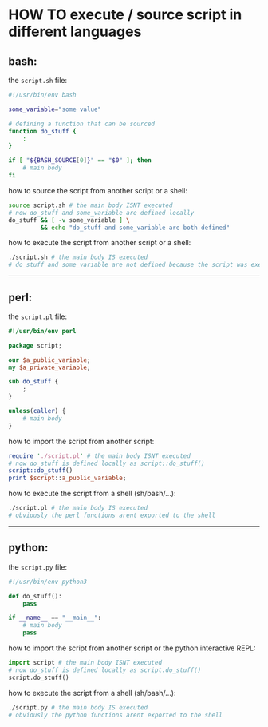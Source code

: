 
# HOW TO execute / source script in different languages

## bash:
the `script.sh` file:
```bash
#!/usr/bin/env bash

some_variable="some value"

# defining a function that can be sourced
function do_stuff {
    :
}

if [ "${BASH_SOURCE[0]}" == "$0" ]; then
    # main body
fi
```

how to source the script from another script or a shell:
```bash
source script.sh # the main body ISNT executed
# now do_stuff and some_variable are defined locally
do_stuff && [ -v some_variable ] \
         && echo "do_stuff and some_variable are both defined"
```

how to execute the script from another script or a shell:
```bash
./script.sh # the main body IS executed
# do_stuff and some_variable are not defined because the script was executed in a subshell
```

---

## perl:
the `script.pl` file:
```perl
#!/usr/bin/env perl

package script;

our $a_public_variable;
my $a_private_variable;

sub do_stuff {
    ;
}

unless(caller) {
    # main body
}
```

how to import the script from another script:
```perl
require './script.pl' # the main body ISNT executed
# now do_stuff is defined locally as script::do_stuff()
script::do_stuff()
print $script::a_public_variable;
```

how to execute the script from a shell (sh/bash/...):
```bash
./script.pl # the main body IS executed
# obviously the perl functions arent exported to the shell
```

---

## python:

the `script.py` file:
```python
#!/usr/bin/env python3

def do_stuff():
    pass

if __name__ == "__main__":
    # main body
    pass
```

how to import the script from another script or the python interactive REPL:
```python
import script # the main body ISNT executed
# now do_stuff is defined locally as script.do_stuff()
script.do_stuff()
```

how to execute the script from a shell (sh/bash/...):
```bash
./script.py # the main body IS executed
# obviously the python functions arent exported to the shell
```
